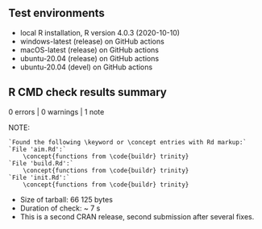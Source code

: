 ## Test environments

-   local R installation, R version 4.0.3 (2020-10-10)
-   windows-latest (release) on GitHub actions
-   macOS-latest (release) on GitHub actions
-   ubuntu-20.04 (release) on GitHub actions
-   ubuntu-20.04 (devel) on GitHub actions

## R CMD check results summary

0 errors | 0 warnings | 1 note

NOTE:
```
`Found the following \keyword or \concept entries with Rd markup:`
`File 'aim.Rd':`
    \concept{functions from \code{buildr} trinity}
`File 'build.Rd':`
    \concept{functions from \code{buildr} trinity}
`File 'init.Rd':`
    \concept{functions from \code{buildr} trinity}
```

- Size of tarball: 66 125 bytes
- Duration of check: ~ 7 s
- This is a second CRAN release, second submission after several fixes.
